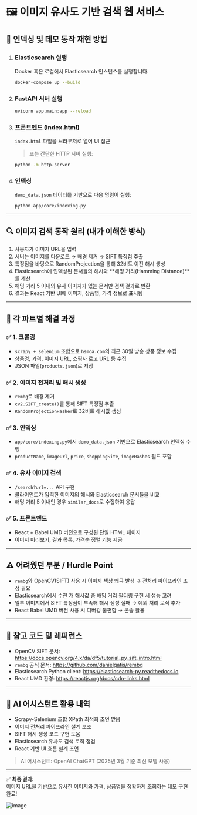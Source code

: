 # 🖼️ 이미지 유사도 기반 검색 웹 서비스

## 📌 인덱싱 및 데모 동작 재현 방법

1. ### Elasticsearch 실행
   Docker 혹은 로컬에서 Elasticsearch 인스턴스를 실행합니다.
   ```bash
   docker-compose up --build 
   ```

2. ### FastAPI 서버 실행
   ```bash
   uvicorn app.main:app --reload
   ```

3. ### 프론트엔드 (index.html)
   `index.html` 파일을 브라우저로 열어 UI 접근
   > 또는 간단한 HTTP 서버 실행:
   ```bash
   python -m http.server
   ```

4. ### 인덱싱
   `demo_data.json` 데이터를 기반으로 다음 명령어 실행:
   ```bash
   python app/core/indexing.py
   ```

---

## 🔍 이미지 검색 동작 원리 (내가 이해한 방식)

1. 사용자가 이미지 URL을 입력
2. 서버는 이미지를 다운로드 → 배경 제거 → SIFT 특징점 추출
3. 특징점을 바탕으로 RandomProjection을 통해 32비트 이진 해시 생성
4. Elasticsearch에 인덱싱된 문서들의 해시와 **해밍 거리(Hamming Distance)**를 계산
5. 해밍 거리 5 이내의 유사 이미지가 있는 문서만 검색 결과로 반환
6. 결과는 React 기반 UI에 이미지, 상품명, 가격 정보로 표시됨

---

## 🧩 각 파트별 해결 과정

### ✅ 1. 크롤링
- `scrapy + selenium` 조합으로 `hsmoa.com`의 최근 30일 방송 상품 정보 수집
- 상품명, 가격, 이미지 URL, 쇼핑사 로고 URL 등 수집
- JSON 파일(`products.json`)로 저장

### ✅ 2. 이미지 전처리 및 해시 생성
- `rembg`로 배경 제거
- `cv2.SIFT_create()`를 통해 SIFT 특징점 추출
- `RandomProjectionHasher`로 32비트 해시값 생성

### ✅ 3. 인덱싱
- `app/core/indexing.py`에서 `demo_data.json` 기반으로 Elasticsearch 인덱싱 수행
- `productName`, `imageUrl`, `price`, `shoppingSite`, `imageHashes` 필드 포함

### ✅ 4. 유사 이미지 검색
- `/search?url=...` API 구현
- 클라이언트가 입력한 이미지의 해시와 Elasticsearch 문서들을 비교
- 해밍 거리 5 이내인 경우 `similar_docs`로 수집하여 응답

### ✅ 5. 프론트엔드
- React + Babel UMD 버전으로 구성된 단일 HTML 페이지
- 이미지 미리보기, 결과 목록, 가격순 정렬 기능 제공

---

## ⚠️ 어려웠던 부분 / Hurdle Point

- `rembg`와 OpenCV(SIFT) 사용 시 이미지 색상 왜곡 발생 → 전처리 파이프라인 조정 필요
- Elasticsearch에서 수천 개 해시값 중 해밍 거리 필터링 구현 시 성능 고려
- 일부 이미지에서 SIFT 특징점이 부족해 해시 생성 실패 → 예외 처리 로직 추가
- React Babel UMD 버전 사용 시 디버깅 불편함 → 콘솔 활용

---

## 🔗 참고 코드 및 레퍼런스

- OpenCV SIFT 문서: https://docs.opencv.org/4.x/da/df5/tutorial_py_sift_intro.html
- `rembg` 공식 문서: https://github.com/danielgatis/rembg
- Elasticsearch Python client: https://elasticsearch-py.readthedocs.io
- React UMD 환경: https://reactjs.org/docs/cdn-links.html

---

## 🤖 AI 어시스턴트 활용 내역

- Scrapy-Selenium 조합 XPath 최적화 조언 받음
- 이미지 전처리 파이프라인 설계 보조
- SIFT 해시 생성 코드 구현 도움
- Elasticsearch 유사도 검색 로직 점검
- React 기반 UI 흐름 설계 조언


> AI 어시스턴트: OpenAI ChatGPT (2025년 3월 기준 최신 모델 사용)

---

✅ **최종 결과:**  
이미지 URL을 기반으로 유사한 이미지와 가격, 상품명을 정확하게 조회하는 데모 구현 완료!

![image](https://github.com/user-attachments/assets/58942dfc-9cc1-4f28-8533-60dc3507a2b0)



